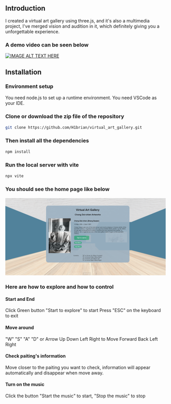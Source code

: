 ## Introduction
I created a virtual art gallery using three.js, and it's also a multimedia project, I've merged vision and audition in it, which definitely giving you a unforgettable experience.
### A demo video can be seen below
[![IMAGE ALT TEXT HERE](https://img.youtube.com/vi/vFkCIbj0Nl0/0.jpg)](
https://www.youtube.com/watch?v=vFkCIbj0Nl0)
## Installation
### Environment setup
You need node.js to set up a runtime environment.
You need VSCode as your IDE.
### Clone or download the zip file of the repository
```bash
git clone https://github.com/H1brian/virtual_art_gallery.git
```
### Then install all the dependencies
```bash
npm install
```
### Run the local server with vite
```bash
npx vite
```
### You should see the home page like below
![alt text](src/public/img/screenshot.png)
### Here are how to explore and how to control
#### Start and End
Click Green button "Start to explore" to start
Press "ESC" on the keyboard to exit
#### Move around
"W" "S" "A" "D" or 
Arrow Up Down Left Right
to Move Forward Back Left Right
#### Check paiting's information
Move closer to the paiting you want to check, information will appear automatically and disappear when move away.
#### Turn on the music
Click the button "Start the music" to start, "Stop the music" to stop